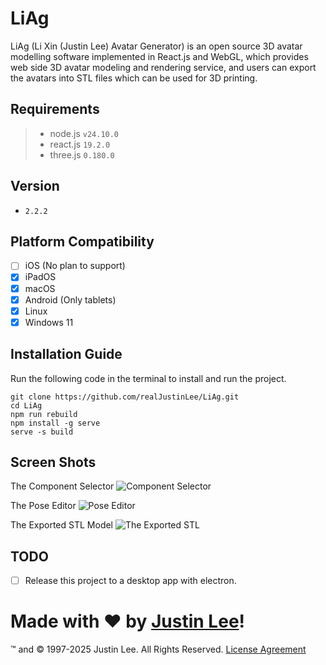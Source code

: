 # LiAg

LiAg (Li Xin (Justin Lee) Avatar Generator) is an open source 3D avatar modelling software implemented in React.js and
WebGL,
which provides web side 3D avatar modeling and rendering service,
and users can export the avatars into STL files which can be used for 3D printing.

## Requirements

> - node.js `v24.10.0`
> - react.js `19.2.0`
> - three.js `0.180.0`

## Version

- `2.2.2`

## Platform Compatibility

- [ ] iOS (No plan to support)
- [x] iPadOS
- [x] macOS
- [x] Android (Only tablets)
- [x] Linux
- [x] Windows 11

## Installation Guide

Run the following code in the terminal to install and run the project.

```
git clone https://github.com/realJustinLee/LiAg.git
cd LiAg
npm run rebuild
npm install -g serve
serve -s build
```

## Screen Shots

The Component Selector
![Component Selector](./extra/img/ComponentSelector.png)

The Pose Editor
![Pose Editor](./extra/img/PoseEditor.png)

The Exported STL Model
![The Exported STL](./extra/img/TheExportedSTL.png)

## TODO

- [ ] Release this project to a desktop app with electron.

# Made with ❤ by [Justin Lee](https://github.com/realJustinLee)!

™ and © 1997-2025 Justin Lee. All Rights Reserved. [License Agreement](./LICENSE)
